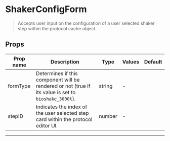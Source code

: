 # ShakerConfigForm

> Accepts user input on the configuration of a user selected shaker step within the protocol cache object.

## Props

| Prop name | Description                                                                                          | Type   | Values | Default |
| --------- | ---------------------------------------------------------------------------------------------------- | ------ | ------ | ------- |
| formType  | Determines if this component will be rendered or not (true if its value is set to `bioshake_3000t`). | string | -      |         |
| stepID    | Indicates the index of the user selected step card within the protocol editor UI.                    | number | -      |         |

---
